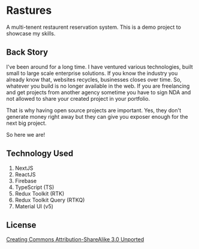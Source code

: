 # Rastures

A multi-tenent restaurent reservation system. This is a demo project to showcase my skills.

## Back Story

I've been around for a long time. I have ventured various technologies, built small to large scale enterprise solutions. If you know the industry you already know that, websites recycles, businesses closes over time. So, whatever you build is no longer available in the web. If you are freelancing and get projects from another agency sometime you have to sign NDA and not allowed to share your created project in your portfolio.

That is why having open source projects are important. Yes, they don't generate money right away but they can give you exposer enough for the next big project.

So here we are!

## Technology Used

1. NextJS
2. ReactJS
3. Firebase
4. TypeScript (TS)
6. Redux Toolkit (RTK)
7. Redux Toolkit Query (RTKQ)
8. Material UI (v5)

## License

[Creating Commons Attribution-ShareAlike 3.0 Unported](https://creativecommons.org/licenses/by-sa/3.0/)
